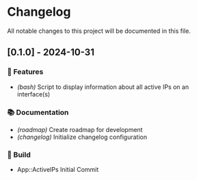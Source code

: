 # Changelog

All notable changes to this project will be documented in this file.

## [0.1.0] - 2024-10-31

### 🚀 Features

- *(bash)* Script to display information about all active IPs on an interface(s)

### 📚 Documentation

- *(roadmap)* Create roadmap for development
- *(changelog)* Initialize changelog configuration

### 🚧 Build

- App::ActiveIPs Initial Commit

<!-- generated by git-cliff -->
